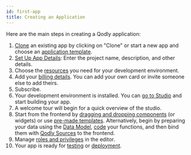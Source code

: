 ```yaml
---
id: first-app
title: Creating an Application
---
```


Here are the main steps in creating a Qodly application:

1. [Clone](../cloud/consoleOverview.md#managing-applications) an existing app by clicking on "Clone" or start a new app and choose an [application template](../cloud/myApps.md#creating-a-new-application).
2. [Set Up App Details](../cloud/myApps.md#step-3-configure-application-details): Enter the project name, description, and other details.
3. Choose the [resources](../cloud/myApps.md#environment-configuration) you need for your development environment.
4. Add your [billing details](../cloud/myApps.md#step-4-finalize-billing). You can add your own card or invite someone else to add theirs.
5. Subscribe.
6. Your development environment is installed. You can [go to Studio](../studio/overview.md) and start building your app.
7. A welcome tour will begin for a quick overview of the studio.
8. Start from the frontend by [dragging and dropping components](../studio/pageLoaders/pageLoaderOverview.md) (or widgets) or use [pre-made templates](../studio/pageLoaders/templates.md). Alternatively, begin by preparing your data using the [Data Model](../studio/model/model-editor-interface.md), [code](../studio/coding.md) your functions, and then bind them with [Qodly Sources](../studio/pageLoaders/qodlySources.md) to the frontend.
9. Manage [roles and privileges](../studio/roles/rolesPrivilegesOverview.md) in the editor.
10. Your app is ready for [testing](../studio/pageLoaders/pageLoaderOverview.md#preview) or [deployment](../cloud/deployment.md).
